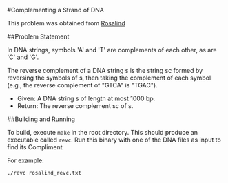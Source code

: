 #Complementing a Strand of DNA

This problem was obtained from [Rosalind](http://rosalind.info/problems/locations/)

##Problem Statement

In DNA strings, symbols 'A' and 'T' are complements of each other, as
are 'C' and 'G'.

The reverse complement of a DNA string s is the string sc formed by
reversing the symbols of s, then taking the complement of each symbol
(e.g., the reverse complement of "GTCA" is "TGAC").

+ Given: A DNA string s of length at most 1000 bp.
+ Return: The reverse complement sc of s.

##Building and Running

To build, execute `make` in the root directory. This should produce an
executable called `revc`. Run this binary with one of the DNA files as
input to find its Compliment

For example:

`./revc rosalind_revc.txt`
